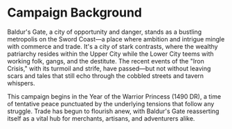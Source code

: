 # Campaign Background

Baldur's Gate, a city of opportunity and danger, stands as a bustling metropolis on the Sword Coast—a place where ambition and intrigue mingle with commerce and trade. It's a city of stark contrasts, where the wealthy patriarchy resides within the Upper City while the Lower City teems with working folk, gangs, and the destitute. The recent events of the "Iron Crisis," with its turmoil and strife, have passed—but not without leaving scars and tales that still echo through the cobbled streets and tavern whispers.

This campaign begins in the Year of the Warrior Princess (1490 DR), a time of tentative peace punctuated by the underlying tensions that follow any struggle. Trade has begun to flourish anew, with Baldur's Gate reasserting itself as a vital hub for merchants, artisans, and adventurers alike.
